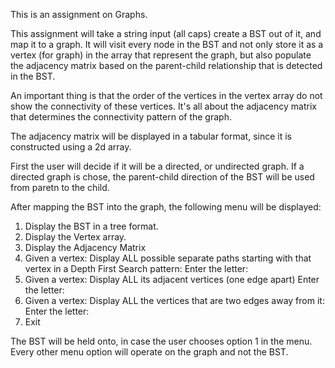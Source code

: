 This is an assignment on Graphs.

This assignment will take a string input (all caps) create a BST out of it, and map it to a graph.
It will visit every node in the BST and not only store it as a vertex (for graph) in the array that represent the graph, but also populate the adjacency matrix based on the parent-child relationship that is detected in the BST.

An important thing is that the order of the vertices in the vertex array do not show the connectivity of these vertices. It's all about the adjacency matrix that determines the connectivity pattern of the graph.

The adjacency matrix will be displayed in a tabular format, since it is constructed using a 2d array.

First the user will decide if it will be a directed, or undirected graph. If a directed graph is chose, the parent-child direction of the BST will be used from paretn to the child.

After mapping the BST into the graph, the following menu will be displayed:

1. Display the BST in a tree format.
2. Display the Vertex array.
3. Display the Adjacency Matrix
4. Given a vertex: Display ALL possible separate paths starting with that vertex in a Depth First Search pattern:
   Enter the letter:
5. Given a vertex: Display ALL its adjacent vertices (one edge apart)
   Enter the letter:
6. Given a vertex: Display ALL the vertices that are two edges away from it:
   Enter the letter:
7. Exit

The BST will be held onto, in case the user chooses option 1 in the menu. Every other menu option will operate on the graph and not the BST.
